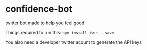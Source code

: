 # confidence-bot
twitter bot made to help you feel good

Things required to run this:
`npm install twit --save`

You also need a developer twitter acount to generate the API keys
